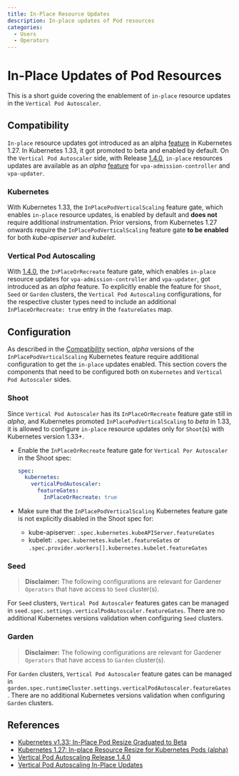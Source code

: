 ```yaml
---
title: In-Place Resource Updates
description: In-place updates of Pod resources
categories:
  - Users
  - Operators
---
```


# In-Place Updates of Pod Resources

This is a short guide covering the enablement of `in-place` resource updates in the `Vertical Pod Autoscaler`.

## Compatibility

`In-place` resource updates got introduced as an alpha [feature](https://kubernetes.io/blog/2023/05/12/in-place-pod-resize-alpha/) in Kubernetes 1.27. In Kubernetes 1.33, it got promoted to beta and enabled by default.
On the `Vertical Pod Autoscaler` side, with Release [1.4.0](https://github.com/kubernetes/autoscaler/releases/tag/vertical-pod-autoscaler-1.4.0), `in-place` resources updates are available as an _alpha_ [feature](https://github.com/kubernetes/autoscaler/blob/master/vertical-pod-autoscaler/docs/features.md#in-place-updates-inplaceorrecreate) for `vpa-admission-controller` and `vpa-updater`.

### Kubernetes

With Kubernetes 1.33, the `InPlacePodVerticalScaling` feature gate, which enables `in-place` resource updates, is enabled by default and __does not__ require additional instrumentation. Prior versions, from Kubernetes 1.27 onwards require the `InPlacePodVerticalScaling` feature gate __to be enabled__ for both _kube-apiserver_ and _kubelet_.

### Vertical Pod Autoscaling

With [1.4.0](https://github.com/kubernetes/autoscaler/releases/tag/vertical-pod-autoscaler-1.4.0), the `InPlaceOrRecreate` feature gate, which enables `in-place` resource updates for `vpa-admission-controller` and `vpa-updater`, got introduced as an _alpha_ feature. To explicitly enable the feature for `Shoot`, `Seed` or `Garden` clusters, the `Vertical Pod Autoscaling` configurations, for the respective cluster types need to include an additional `InPlaceOrRecreate: true` entry in the `featureGates` map.

## Configuration

As described in the [Compatibility](#compatibility) section, _alpha_ versions of the `InPlacePodVerticalScaling` Kubernetes feature require additional configuration to get the `in-place` updates enabled. This section covers the components that need to be configured both on `Kubernetes` and `Vertical Pod Autoscaler` sides.

### Shoot

Since `Vertical Pod Autoscaler` has its `InPlaceOrRecreate` feature gate still in _alpha_, and Kubernetes promoted `InPlacePodVerticalScaling` to _beta_ in 1.33, it is allowed to configure `in-place` resource updates only for `Shoot`(s) with Kubernetes version 1.33+.

- Enable the `InPlaceOrRecreate` feature gate for `Vertical Por Autoscaler` in the Shoot spec:

  ```yaml
  spec:
    kubernetes:
      verticalPodAutoscaler:
        featureGates:
          InPlaceOrRecreate: true
  ```

- Make sure that the `InPlacePodVerticalScaling` Kubernetes feature gate is not explicitly disabled in the Shoot spec for:
  - kube-apiserver: `.spec.kubernetes.kubeAPIServer.featureGates`
  - kubelet: `.spec.kubernetes.kubelet.featureGates` or `.spec.provider.workers[].kubernetes.kubelet.featureGates`

### Seed

> **Disclaimer:** The following configurations are relevant for Gardener `Operators` that have access to `Seed` cluster(s).

For `Seed` clusters, `Vertical Pod Autoscaler` features gates can be managed in `seed.spec.settings.verticalPodAutoscaler.featureGates`. There are no additional Kubernetes versions validation when configuring `Seed` clusters.

### Garden

> **Disclaimer:** The following configurations are relevant for Gardener `Operators` that have access to `Garden` cluster(s).

For `Garden` clusters, `Vertical Pod Autoscaler` feature gates can be managed in `garden.spec.runtimeCluster.settings.verticalPodAutoscaler.featureGates`. There are no additional Kubernetes versions validation when configuring `Garden` clusters.

## References

- [Kubernetes v1.33: In-Place Pod Resize Graduated to Beta](https://kubernetes.io/blog/2025/05/16/kubernetes-v1-33-in-place-pod-resize-beta/)
- [Kubernetes 1.27: In-place Resource Resize for Kubernetes Pods (alpha)](https://kubernetes.io/blog/2023/05/12/in-place-pod-resize-alpha/)
- [Vertical Pod Autoscaling Release 1.4.0](https://github.com/kubernetes/autoscaler/releases/tag/vertical-pod-autoscaler-1.4.0)
- [Vertical Pod Autoscaling In-Place Updates](https://github.com/kubernetes/autoscaler/blob/master/vertical-pod-autoscaler/docs/features.md#in-place-updates-inplaceorrecreate)
